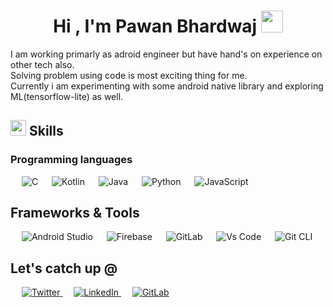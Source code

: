 <h1 align="center"><b>Hi , I'm Pawan Bhardwaj </b><img src="https://media.giphy.com/media/hvRJCLFzcasrR4ia7z/giphy.gif" width="35"></h1>

<p>
  I am working primarly as adroid engineer but have hand's on experience on other tech also.
  </br>
  Solving problem using code is most exciting thing for me. 
  </br>
  Currently i am experimenting with some android native library and exploring ML(tensorflow-lite) as well.
</p>  

## <img src="https://media2.giphy.com/media/QssGEmpkyEOhBCb7e1/giphy.gif?cid=ecf05e47a0n3gi1bfqntqmob8g9aid1oyj2wr3ds3mg700bl&rid=giphy.gif" width ="25"><b> Skills</b>

### Programming languages

<p align="left"> 
  &emsp; 
  <a> 
    <img alt="C" src="https://img.shields.io/badge/C%20-%232370ED.svg?logo=c&logoColor=white">
  </a> 
  &emsp;
  <a> 
    <img alt="Kotlin" src="https://img.shields.io/badge/kotlin-%237F52FF.svg?logo=kotlin&logoColor=white">
  </a> 
  &emsp;
  <a> 
    <img alt="Java" src="https://img.shields.io/badge/Java-%23007396.svg?logo=java&logoColor=white">
  </a>
  &emsp;
   <a>
    <img alt="Python" src="https://img.shields.io/badge/Python%20-%2314354C.svg?logo=python&logoColor=white">
  </a>
  &emsp;
   <a>
    <img alt="JavaScript" src="https://img.shields.io/badge/javascript-%23323330.svg?logo=javascript&logoColor=%23F7DF1E">
  </a>
</p>

## Frameworks & Tools

<p align="left"> 
  &emsp; 
  <a> 
    <img alt="Android Studio" src="https://img.shields.io/badge/Android%20Studio-3DDC84.svg?logo=android-studio&logoColor=white">
  </a> 
  &emsp;
  <a> 
    <img alt="Firebase" src="https://img.shields.io/badge/Firebase-039BE5?logo=Firebase&logoColor=white">
  </a> 
  &emsp;
  <a> 
    <img alt="GitLab" src="https://img.shields.io/badge/gitlab-%23181717.svg?logo=gitlab&logoColor=white">
  </a>
  &emsp;
   <a>
    <img alt="Vs Code" src="https://img.shields.io/badge/Visual%20Studio%20Code-0078d7.svg?logo=visual-studio-code&logoColor=white">
  </a>
  &emsp;
   <a>
    <img alt="Git CLI" src="https://img.shields.io/badge/gitlab%20ci-%23181717.svg?logo=gitlab&logoColor=white">
  </a>
 
</p>

## Let's catch up @
<p align="left"> 
  &emsp; 
  <a href="https://twitter.com/PwnIsHere" target="_blank"> 
    <img alt="Twitter" src="https://img.shields.io/badge/Twitter-%231DA1F2.svg?logo=Twitter&logoColor=white">
  </a> 
  &emsp;
  <a href="https://www.linkedin.com/in/pawanbhardwaj694692/" target="_blank"> 
    <img alt="LinkedIn" src="https://img.shields.io/badge/linkedin-%230077B5.svg?logo=linkedin&logoColor=white">
  </a> 
  &emsp;
  <a href="mailto:pawan.bhardwaj92@gmail.com" target="_blank"> 
    <img alt="GitLab" src="https://img.shields.io/badge/Gmail-D14836?logo=gmail&logoColor=white">
  </a>
</p>
